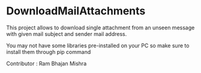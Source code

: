 # DownloadMailAttachments
This project allows to download single attachment from an unseen message with given mail subject and sender mail address.

You may not have some libraries pre-installed on your PC so make sure to install them through pip command

Contributor : Ram Bhajan Mishra
